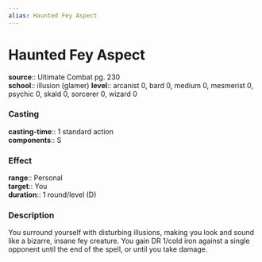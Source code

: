 ```yaml
---
alias: Haunted Fey Aspect
---
```


# Haunted Fey Aspect 

**source**:: Ultimate Combat pg. 230  
**school**:: illusion (glamer)
**level**:: arcanist 0, bard 0, medium 0, mesmerist 0, psychic 0, skald 0, sorcerer 0, wizard 0

### Casting 

**casting-time**:: 1 standard action  
**components**:: S

### Effect 

**range**:: Personal  
**target**:: You  
**duration**:: 1 round/level (D)

### Description 

You surround yourself with disturbing illusions, making you look and sound like a bizarre, insane fey creature. You gain DR 1/cold iron against a single opponent until the end of the spell, or until you take damage.
